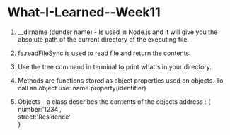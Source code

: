 # What-I-Learned--Week11


1. __dirname (dunder name) - Is used in Node.js and it will give you the absolute path of the current directory of the executing file.                                                              
2. fs.readFileSync is used to read file and return the contents.
                                                                   
3. Use the tree command in terminal to print what's in your        directory.                                                         
                                                                   
4. Methods are functions stored as object properties used on       objects. To call an object use: name.property(identifier)          
                                                                   
5. Objects - a class describes the contents of the objects 
    address : {                                                    
        number:'1234',                                             
        street:'Residence'                                         
    }                                                              



